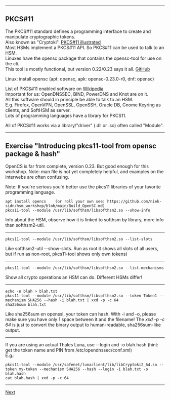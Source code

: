 -----------------------------
## PKCS#11
The PKCS#11 standard defines a programming interface to create and
manipulate cryptographic tokens.\
Also known as "Cryptoki".
[PKCS#11 illustrated](https://github.com/tpm2-software/tpm2-pkcs11/blob/master/docs/illustrations/pkcs11_api_classification.png)\
Most HSMs implement a PKCS#11 API. So PKCS#11 can be used to talk to
an HSM.\
Linuxes have the opensc package that contains the opensc-tool for use on
the cli.\
This tool is mostly functional, but version 0.22/0.23 says it all.
[GitHub](https://github.com/OpenSC/OpenSC)

Linux: install opensc (apt: opensc, apk: opensc-0.23.0-r0, dnf: opensc)

List of PKCS#11 enabled software on [Wikipedia](https://en.wikipedia.org/wiki/List_of_applications_using_PKCS_11)\
Important for us: OpenDNSSEC, BIND, PowerDNS and Knot are on it.\
All this software should in principle be able to talk to an HSM.\
E.g. Firefox, OpenVPN, OpenSSL, OpenSSH, Oracle DB, Gnome Keyring as
clients, and SoftHSM as server.\
Lots of programming languages have a library for PKCS11.

All of PKCS#11 works via a library/"driver" (.dll or .so) often called
"Module".

-----------------
## Exercise "Introducing pkcs11-tool from opensc package & hash"
OpenCS is far from complete, version 0.23. But good enough for this
workshop. Note: man file is not yet completely helpful, and examples 
on the interwebs are often confusing.

Note: If you're serious you'd better use the pkcs11 libraries
of your favorite programming language.
```
apt install opencs    (or roll your own see: https://github.com/niek-sidn/hsm_workshop/blob/main/Build_OpenSC.md)
pkcs11-tool --module /usr/lib/softhsm/libsofthsm2.so --show-info
```
Info about the HSM, observe how it is linked to softhsm by library, more info than softhsm2-util.

-----------
```
pkcs11-tool --module /usr/lib/softhsm/libsofthsm2.so --list-slots
```
Like softhsm2-util --show-slots. Run as root it shows all slots of all users, but if run as non-root, pkcs11-tool shows only own tokens)

------------------
```
pkcs11-tool --module /usr/lib/softhsm/libsofthsm2.so --list-mechanisms
```
Show all crypto operations an HSM can do. Different HSMs differ!

-----------------
```
echo -n blah > blah.txt
pkcs11-tool --module /usr/lib/softhsm/libsofthsm2.so --token Token1 --mechanism SHA256 --hash -i blah.txt | xxd -p -c 64
sha256sum blah.txt
```
Like sha256sum en openssl, your token can hash.
With -i and -o, please make sure you have only 1 space between it and the filename!
The *xxd -p -c 64* is just to convert the binary output to human-readable, sha256sum-like output.

---------------
If you are using an actual Thales Luna, use --login and -o blah.hash (hint: get the token name and PIN from /etc/opendnssec/conf.xml)\
E.g.:
```
pkcs11-tool --module /usr/safenet/lunaclient/lib/libCryptoki2_64.so --token my-token --mechanism SHA256 --hash --login -i blah.txt -o blah.hash
cat blah.hash | xxd -p -c 64
```

-----------------
[Next](https://github.com/niek-sidn/hsm_workshop/blob/main/Slide16.md)

